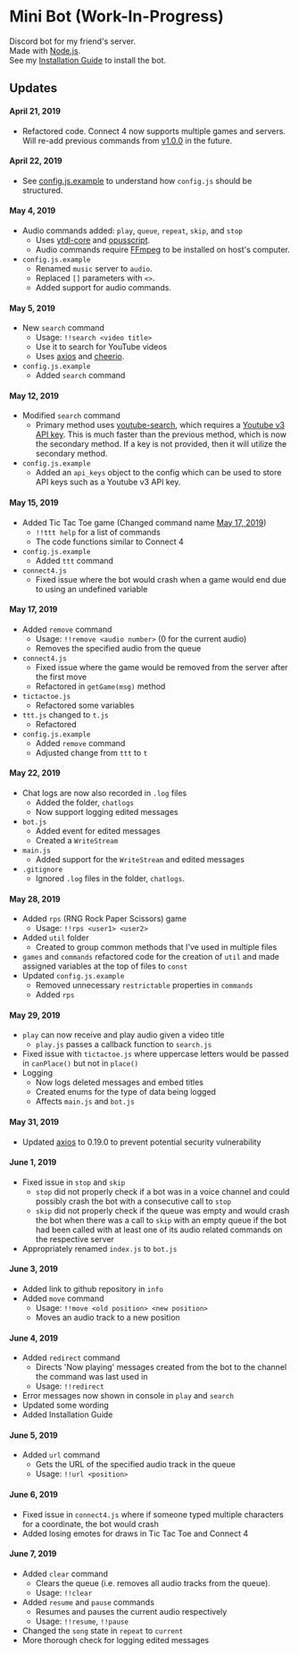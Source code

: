 # Mini Bot (Work-In-Progress)  
Discord bot for my friend's server.  
Made with [Node.js](https://nodejs.org/en/).  
See my [Installation Guide](https://github.com/MiniDomo/Mini-Bot/blob/master/Installation.md) to install the bot.
## Updates
#### April 21, 2019
- Refactored code. Connect 4 now supports multiple games and servers. Will re-add previous commands from [v1.0.0](https://github.com/MiniDomo/Mini-Bot/tree/1.0.0) in the future.  

#### April 22, 2019
- See [config.js.example](https://github.com/MiniDomo/Mini-Bot/blob/master/config.js.example) to understand how `config.js` should be structured.  

#### May 4, 2019
- Audio commands added: `play`, `queue`, `repeat`, `skip`, and `stop`
  - Uses [ytdl-core](https://www.npmjs.com/package/ytdl-core) and [opusscript](https://www.npmjs.com/package/opusscript).
  - Audio commands require [FFmpeg](https://ffmpeg.org/) to be installed on host's computer.
- `config.js.example`
  - Renamed `music` server to `audio`.
  - Replaced `[]` parameters with `<>`.
  - Added support for audio commands.

#### May 5, 2019
- New `search` command
  - Usage: `!!search <video title>`
  - Use it to search for YouTube videos
  - Uses [axios](https://www.npmjs.com/package/axios) and [cheerio](https://www.npmjs.com/package/cheerio).
- `config.js.example`
  - Added `search` command

#### May 12, 2019
- Modified `search` command
  - Primary method uses [youtube-search](https://www.npmjs.com/package/youtube-search), which requires a [Youtube v3 API key](https://console.developers.google.com/apis/credentials). This is much faster than the previous method, which is now the secondary method. If a key is not provided, then it will utilize the secondary method.
- `config.js.example`
  - Added an `api_keys` object to the config which can be used to store API keys such as a Youtube v3 API key.

#### May 15, 2019
- Added Tic Tac Toe game (Changed command name [May 17, 2019](https://github.com/MiniDomo/Mini-Bot#may-17-2019))
  - `!!ttt help` for a list of commands
  - The code functions similar to Connect 4
- `config.js.example`
  - Added `ttt` command
- `connect4.js`
  - Fixed issue where the bot would crash when a game would end due to using an undefined variable

#### May 17, 2019
- Added `remove` command
  - Usage: `!!remove <audio number>` (0 for the current audio)
  - Removes the specified audio from the queue
- `connect4.js`
  - Fixed issue where the game would be removed from the server after the first move
  - Refactored in `getGame(msg)` method
- `tictactoe.js`
  - Refactored some variables
- `ttt.js` changed to `t.js`
  - Refactored 
- `config.js.example`
  - Added `remove` command
  - Adjusted change from `ttt` to `t`

#### May 22, 2019
- Chat logs are now also recorded in `.log` files
  - Added the folder, `chatlogs`
  - Now support logging edited messages
- `bot.js`
  - Added event for edited messages
  - Created a `WriteStream`
- `main.js`
  - Added support for the `WriteStream` and edited messages
- `.gitignore`
  - Ignored `.log` files in the folder, `chatlogs`.

#### May 28, 2019
- Added `rps` (RNG Rock Paper Scissors) game
  - Usage: `!!rps <user1> <user2>`
- Added `util` folder
  - Created to group common methods that I've used in multiple files
- `games` and `commands` refactored code for the creation of `util` and made assigned variables at the top of files to `const`
- Updated `config.js.example`
  - Removed unnecessary `restrictable` properties in `commands`
  - Added `rps`

#### May 29, 2019
- `play` can now receive and play audio given a video title
  - `play.js` passes a callback function to `search.js`
- Fixed issue with `tictactoe.js` where uppercase letters would be passed in `canPlace()` but not in `place()`
- Logging
  - Now logs deleted messages and embed titles
  - Created enums for the type of data being logged
  - Affects `main.js` and `bot.js`

#### May 31, 2019
- Updated [axios](https://www.npmjs.com/package/axios) to 0.19.0 to prevent potential security vulnerability

#### June 1, 2019
- Fixed issue in `stop` and `skip`
  - `stop` did not properly check if a bot was in a voice channel and could possibly crash the bot with a consecutive call to `stop`
  - `skip` did not properly check if the queue was empty and would crash the bot when there was a call to `skip` with an empty queue if the bot had been called with at least one of its audio related commands on the respective server
- Appropriately renamed `index.js` to `bot.js`

#### June 3, 2019
- Added link to github repository in `info`
- Added `move` command
  - Usage: `!!move <old position> <new position>`
  - Moves an audio track to a new position

#### June 4, 2019
- Added `redirect` command
  - Directs 'Now playing' messages created from the bot to the channel the command was last used in
  - Usage: `!!redirect`
- Error messages now shown in console in `play` and `search`
- Updated some wording
- Added Installation Guide

#### June 5, 2019
- Added `url` command
  - Gets the URL of the specified audio track in the queue
  - Usage: `!!url <position>`

#### June 6, 2019
- Fixed issue in `connect4.js` where if someone typed multiple characters for a coordinate, the bot would crash
- Added losing emotes for draws in Tic Tac Toe and Connect 4

#### June 7, 2019
- Added `clear` command
  - Clears the queue (i.e. removes all audio tracks from the queue).
  - Usage: `!!clear`
- Added `resume` and `pause` commands
  - Resumes and pauses the current audio respectively
  - Usage: `!!resume`, `!!pause`
- Changed the `song` state in `repeat` to `current`
- More thorough check for logging edited messages